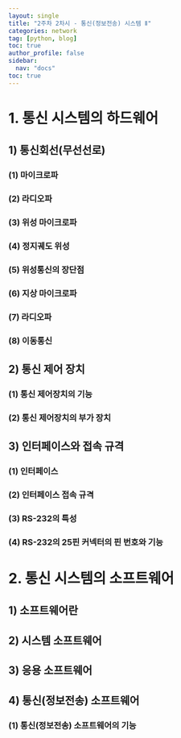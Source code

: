 ```yaml
---
layout: single
title: "2주차 2차시 - 통신(정보전송) 시스템 Ⅱ"
categories: network
tag: [python, blog]
toc: true
author_profile: false
sidebar:
  nav: "docs"
toc: true
---
```

# 1. 통신 시스템의 하드웨어
## 1) 통신회선(무선선로)
### (1) 마이크로파

### (2) 라디오파

### (3) 위성 마이크로파

### (4) 정지궤도 위성

### (5) 위성통신의 장단점

### (6) 지상 마이크로파

### (7) 라디오파

### (8) 이동통신

## 2) 통신 제어 장치

### (1) 통신 제어장치의 기능

### (2) 통신 제어장치의 부가 장치

## 3) 인터페이스와 접속 규격

### (1) 인터페이스

### (2) 인터페이스 접속 규격

### (3) RS-232의 특성

### (4) RS-232의 25핀 커넥터의 핀 번호와 기능

# 2. 통신 시스템의 소프트웨어
## 1) 소프트웨어란

## 2) 시스템 소프트웨어

## 3) 응용 소프트웨어

## 4) 통신(정보전송) 소프트웨어
### (1) 통신(정보전송) 소프트웨어의 기능

